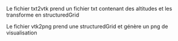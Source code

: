 Le fichier txt2vtk prend un fichier txt contenant des altitudes et les transforme en structuredGrid

Le fichier vtk2png prend une structuredGrid et génère un png de visualisation
